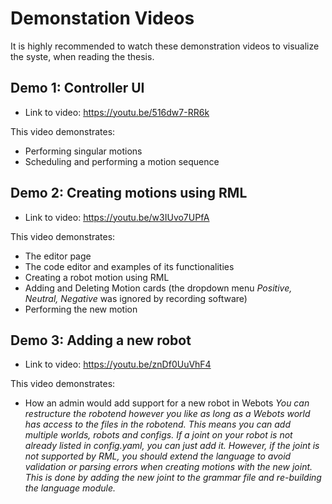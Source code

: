 # Demonstation Videos
It is highly recommended to watch these demonstration videos to visualize the syste, when reading the thesis.

## Demo 1: Controller UI
- Link to video: https://youtu.be/516dw7-RR6k

This video demonstrates:
- Performing singular motions
- Scheduling and performing a motion sequence

## Demo 2: Creating motions using RML
- Link to video: https://youtu.be/w3IUvo7UPfA

This video demonstrates:
- The editor page
- The code editor and examples of its functionalities
- Creating a robot motion using RML
- Adding and Deleting Motion cards (the dropdown menu *Positive, Neutral, Negative* was ignored by recording software)
- Performing the new motion

## Demo 3: Adding a new robot
- Link to video: https://youtu.be/znDf0UuVhF4

This video demonstrates:
- How an admin would add support for a new robot in Webots
*You can restructure the robotend however you like as long as a Webots world has access to the files in the robotend. This means you can add multiple worlds, robots and configs.*
*If a joint on your robot is not already listed in config.yaml, you can just add it. However, if the joint is not supported by RML, you should extend the language to avoid validation or parsing errors when creating motions with the new joint. This is done by adding the new joint to the grammar file and re-building the language module.*

